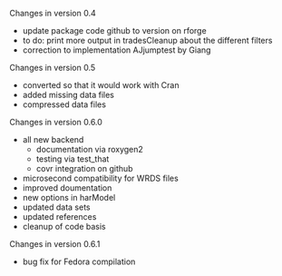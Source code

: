 Changes in version 0.4
 - update package code github to version on rforge
 - to do: print more output in tradesCleanup about the different filters
 - correction to implementation AJjumptest by Giang

Changes in version 0.5
 - converted so that it would work with Cran
 - added missing data files
 - compressed data files
 
 Changes in version 0.6.0
 - all new backend
   - documentation via roxygen2
   - testing via test_that
   - covr integration on github
 - microsecond compatibility for WRDS files
 - improved doumentation
 - new options in harModel
 - updated data sets
 - updated references
 - cleanup of code basis

Changes in version 0.6.1
 - bug fix for Fedora compilation